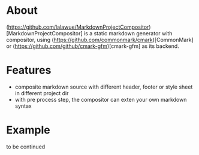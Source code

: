 
# About

(https://github.com/lalawue/MarkdownProjectCompositor)[MarkdownProjectCompositor] is a static markdown generator with compositor, using (https://github.com/commonmark/cmark)[CommonMark] or (https://github.com/github/cmark-gfm)[cmark-gfm] as its backend.

# Features

- composite markdown source with different header, footer or style sheet in different project dir
- with pre process step, the compositor can exten your own markdown syntax

# Example

to be continued